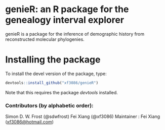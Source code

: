 
<!-- README.md is generated from README.Rmd. Please edit that file -->
genieR: an R package for the genealogy interval explorer
========================================================

genieR is a package for the inference of demographic history from reconstructed molecular phylogenies.

Installing the package
======================

To install the devel version of the package, type:

``` r
devtools::install_github("xf3086/genieR")
```

Note that this requires the package *devtools* installed.

### Contributors (by alphabetic order):

Simon D. W. Frost (@sdwfrost) Fei Xiang (@xf3086) Maintainer : Fei Xiang (<xf3086@hotmail.com>)
